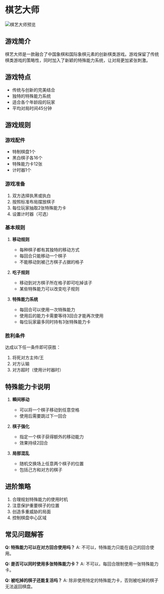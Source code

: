 # 棋艺大师

![棋艺大师预览](https://picsum.photos/800/400)

## 游戏简介

棋艺大师是一款融合了中国象棋和国际象棋元素的创新棋类游戏。游戏保留了传统棋类游戏的策略性，同时加入了新颖的特殊能力系统，让对局更加紧张刺激。

## 游戏特点

- 传统与创新的完美结合
- 独特的特殊能力系统
- 适合各个年龄段的玩家
- 平均对局时间45分钟

## 游戏规则

### 游戏配件

- 特制棋盘1个
- 黑白棋子各16个
- 特殊能力卡12张
- 计时器1个

### 游戏准备

1. 双方选择执黑或执白
2. 按照标准布局摆放棋子
3. 每位玩家抽取2张特殊能力卡
4. 设置计时器（可选）

### 基本规则

1. **移动规则**
   - 每种棋子都有其独特的移动方式
   - 每回合只能移动一个棋子
   - 不能移动到被己方棋子占据的格子

2. **吃子规则**
   - 移动到对方棋子所在格子即可吃掉该子
   - 某些特殊能力可以改变吃子规则

3. **特殊能力系统**
   - 每回合可以使用一次特殊能力
   - 使用后的能力卡需要等待3回合才能再次使用
   - 每位玩家最多同时持有3张特殊能力卡

### 胜利条件

达成以下任一条件即可获胜：
1. 将死对方主帅/王
2. 对方认输
3. 对方超时（使用计时器时）

## 特殊能力卡说明

1. **瞬间移动**
   - 可以将一个棋子移动到任意空格
   - 使用后需要跳过下一回合

2. **棋子强化**
   - 指定一个棋子获得额外的移动能力
   - 效果持续2回合

3. **局部混乱**
   - 随机交换场上任意两个棋子的位置
   - 包括己方和对方的棋子

## 进阶策略

1. 合理规划特殊能力的使用时机
2. 注意保护重要棋子的位置
3. 创造多重威胁的局面
4. 控制棋盘中心区域

## 常见问题解答

**Q: 特殊能力可以在对方回合使用吗？**
A: 不可以，特殊能力只能在自己的回合使用。

**Q: 是否可以同时使用多张特殊能力卡？**
A: 不可以，每回合限制使用一张特殊能力卡。

**Q: 被吃掉的棋子还能复活吗？**
A: 除非使用特定的特殊能力卡，否则被吃掉的棋子无法返回棋盘。